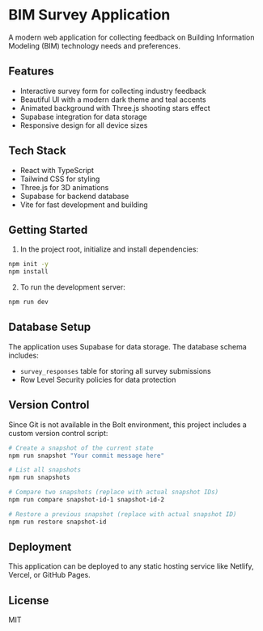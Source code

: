 # BIM Survey Application

A modern web application for collecting feedback on Building Information Modeling (BIM) technology needs and preferences.

## Features

- Interactive survey form for collecting industry feedback
- Beautiful UI with a modern dark theme and teal accents
- Animated background with Three.js shooting stars effect
- Supabase integration for data storage
- Responsive design for all device sizes

## Tech Stack

- React with TypeScript
- Tailwind CSS for styling
- Three.js for 3D animations
- Supabase for backend database
- Vite for fast development and building

## Getting Started

1. In the project root, initialize and install dependencies:
```bash
npm init -y
npm install
```

2. To run the development server:
```bash
npm run dev
```

## Database Setup

The application uses Supabase for data storage. The database schema includes:

- `survey_responses` table for storing all survey submissions
- Row Level Security policies for data protection

## Version Control

Since Git is not available in the Bolt environment, this project includes a custom version control script:

```bash
# Create a snapshot of the current state
npm run snapshot "Your commit message here"

# List all snapshots
npm run snapshots

# Compare two snapshots (replace with actual snapshot IDs)
npm run compare snapshot-id-1 snapshot-id-2

# Restore a previous snapshot (replace with actual snapshot ID)
npm run restore snapshot-id
```

## Deployment

This application can be deployed to any static hosting service like Netlify, Vercel, or GitHub Pages.

## License

MIT